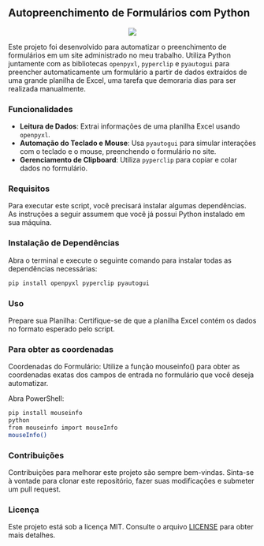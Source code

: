 ## Autopreenchimento de Formulários com Python

<div align="center">
    <img src="https://github.com/alexandrefreitass/desafio-smartfit/assets/109884524/b9dc215e-2f08-4a46-a900-74fb7830dd35" />
</div>

Este projeto foi desenvolvido para automatizar o preenchimento de formulários em um site administrado no meu trabalho. Utiliza Python juntamente com as bibliotecas `openpyxl`, `pyperclip` e `pyautogui` para preencher automaticamente um formulário a partir de dados extraídos de uma grande planilha de Excel, uma tarefa que demoraria dias para ser realizada manualmente.

### Funcionalidades

- **Leitura de Dados**: Extrai informações de uma planilha Excel usando `openpyxl`.
- **Automação do Teclado e Mouse**: Usa `pyautogui` para simular interações com o teclado e o mouse, preenchendo o formulário no site.
- **Gerenciamento de Clipboard**: Utiliza `pyperclip` para copiar e colar dados no formulário.

### Requisitos

Para executar este script, você precisará instalar algumas dependências. As instruções a seguir assumem que você já possui Python instalado em sua máquina.

### Instalação de Dependências

Abra o terminal e execute o seguinte comando para instalar todas as dependências necessárias:

```bash
pip install openpyxl pyperclip pyautogui
```

### Uso
Prepare sua Planilha: Certifique-se de que a planilha Excel contém os dados no formato esperado pelo script.

### Para obter as coordenadas
Coordenadas do Formulário: Utilize a função mouseinfo() para obter as coordenadas exatas dos campos de entrada no formulário que você deseja automatizar.

Abra PowerShell:
```bash
pip install mouseinfo
python
from mouseinfo import mouseInfo
mouseInfo()
```

### Contribuições
Contribuições para melhorar este projeto são sempre bem-vindas. Sinta-se à vontade para clonar este repositório, fazer suas modificações e submeter um pull request.

### Licença
Este projeto está sob a licença MIT. Consulte o arquivo <a href="https://github.com/alexandrefreitass/autopreencher/blob/master/LICENSE.txt">LICENSE</a> para obter mais detalhes.